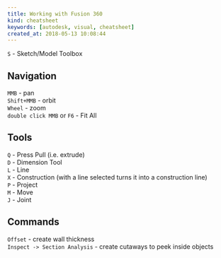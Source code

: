 ```yaml
---
title: Working with Fusion 360
kind: cheatsheet
keywords: [autodesk, visual, cheatsheet]
created_at: 2018-05-13 10:08:44
---
```


`S` - Sketch/Model Toolbox

## Navigation

`MMB` - pan  
`Shift+MMB` - orbit  
`Wheel` - zoom  
`double click MMB` or `F6` - Fit All  

## Tools

`Q` - Press Pull (i.e. extrude)  
`D` - Dimension Tool  
`L` - Line  
`X` - Construction (with a line selected turns it into a construction line)  
`P` - Project  
`M` - Move  
`J` - Joint  

## Commands

`Offset` - create wall thickness  
`Inspect -> Section Analysis` - create cutaways to peek inside objects  
